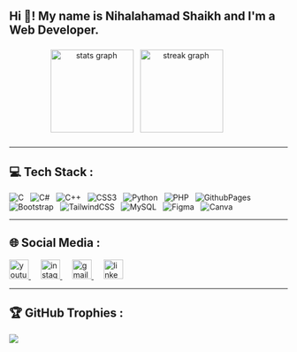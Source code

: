 <h2 align="left">Hi 👋! My name is Nihalahamad Shaikh and I'm a Web Developer.</h2>

###

<div align="center">
<img src="https://github-readme-stats.vercel.app/api?username=Nihalahamad1905&hide_title=false&hide_rank=false&show_icons=true&include_all_commits=true&count_private=true&disable_animations=false&theme=dracula&locale=en&hide_border=false" height="150" alt="stats graph"/>&nbsp;&nbsp;
<img src="https://streak-stats.demolab.com?user=Nihalahamad1905&locale=en&mode=daily&theme=dracula&hide_border=false&border_radius=5" height="150" alt="streak graph"  />&emsp;&emsp;&emsp;
<!--![](https://github-readme-stats.vercel.app/api?username=Nihalahamad1905&theme=dark&hide_border=false&include_all_commits=false&count_private=false)
![](https://github-readme-streak-stats.herokuapp.com/?user=Nihalahamad1905&theme=dark&hide_border=false)-

<!-- ![](https://github-readme-stats.vercel.app/api/top-langs/?username=Nihalahamad1905&theme=dark&hide_border=false&include_all_commits=false&count_private=false&layout=compact) -->

 <!-- <img src="https://github-readme-stats.vercel.app/api/top-langs?username=Nihalahamad1905&locale=en&hide_title=false&layout=compact&card_width=320&langs_count=5&theme=dracula&hide_border=false" height="150" alt="languages graph"  />-->
</div>

###
<hr>

## 💻 Tech Stack :
![C](https://img.shields.io/badge/c-%2300599C.svg?style=flat&logo=c&logoColor=white)&nbsp;&nbsp; ![C#](https://img.shields.io/badge/c%23-%23239120.svg?style=flat&logo=csharp&logoColor=white)&nbsp;&nbsp; ![C++](https://img.shields.io/badge/c++-%2300599C.svg?style=flat&logo=c%2B%2B&logoColor=white)&nbsp;&nbsp; ![CSS3](https://img.shields.io/badge/css3-%231572B6.svg?style=flat&logo=css3&logoColor=white)&nbsp;&nbsp; ![Python](https://img.shields.io/badge/python-3670A0?style=flat&logo=python&logoColor=ffdd54)&nbsp;&nbsp; ![PHP](https://img.shields.io/badge/php-%23777BB4.svg?style=flat&logo=php&logoColor=white)&nbsp;&nbsp; ![GithubPages](https://img.shields.io/badge/github%20pages-121013?style=flat&logo=github&logoColor=white)&nbsp;&nbsp; ![Bootstrap](https://img.shields.io/badge/bootstrap-%238511FA.svg?style=flat&logo=bootstrap&logoColor=white)&nbsp;&nbsp; ![TailwindCSS](https://img.shields.io/badge/tailwindcss-%2338B2AC.svg?style=flat&logo=tailwind-css&logoColor=white)&nbsp;&nbsp; ![MySQL](https://img.shields.io/badge/mysql-%2300000f.svg?style=flat&logo=mysql&logoColor=white)&nbsp;&nbsp; ![Figma](https://img.shields.io/badge/figma-%23F24E1E.svg?style=flat&logo=figma&logoColor=white)&nbsp;&nbsp; ![Canva](https://img.shields.io/badge/Canva-%2300C4CC.svg?style=flat&logo=Canva&logoColor=white)


<hr>


## 🌐 Social Media :

<div align="left">
  <a href="https://www.youtube.com/@TechWarriorsAlive" target="_blank">
    <img src="https://img.shields.io/static/v1?message=Youtube&logo=youtube&label=&color=FF0000&logoColor=white&labelColor=&style=for-the-badge" height="35" alt="youtube logo"  />
  </a>&emsp;
  <a href="https://instagram.com/nihal.shaikh.1905?utm_source=qr&igshid=MTZhODQ1eHA0YTI3Ng==" target="_blank">
    <img src="https://img.shields.io/static/v1?message=Instagram&logo=instagram&label=&color=E4405F&logoColor=white&labelColor=&style=for-the-badge" height="35" alt="instagram logo"  />
  </a>&emsp;
  <a href="shaikhnihal1905@gmail.com" target="_blank">
    <img src="https://img.shields.io/static/v1?message=Gmail&logo=gmail&label=&color=D14836&logoColor=white&labelColor=&style=for-the-badge" height="35" alt="gmail logo"  />
  </a>&emsp;
  <a href="https://www.linkedin.com/in/nihalahamad-shaikh?lipi=urn%3Ali%3Apage%3Ad_flagship3_profile_view_base_contact_details%3B3dKyYcWTTEGDBeOFJnu5sQ%3D%3D" target="_blank">
    <img src="https://img.shields.io/static/v1?message=LinkedIn&logo=linkedin&label=&color=0077B5&logoColor=white&labelColor=&style=for-the-badge" height="35" alt="linkedin logo"  />
  </a>
</div>
<hr>


## 🏆 GitHub Trophies :
![](https://github-profile-trophy.vercel.app/?username=Nihalahamad1905&theme=onedark&no-frame=false&no-bg=true&margin-w=20)

